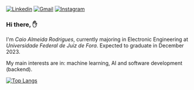 [![Linkedin](https://img.shields.io/badge/LinkedIn-0077B5?style=for-the-badge&logo=linkedin&logoColor=white]())](https://www.linkedin.com/in/rodrigues-caio/)  [![Gmail](https://img.shields.io/badge/Gmail-D14836?style=for-the-badge&logo=gmail&logoColor=white)](caio.almeida@estudante.ufjf.br)  [![Instagram](https://img.shields.io/badge/Instagram-E4405F?style=for-the-badge&logo=instagram&logoColor=white)](https://www.instagram.com/rodrigscaio/?hl=en)
### Hi there, ✋
I'm *Caio Almeida Rodrigues*, currently majoring in Electronic Engineering at *Universidade Federal* *de* *Juiz de Fora*. Expected to graduate in December 2023.

My main interests are in: machine learning, AI and software development (backend).

[![Top Langs](https://github-readme-stats.vercel.app/api/top-langs/?username=caioalrodrig&layout=compact)](https://github.com/anuraghazra/github-readme-stats)












